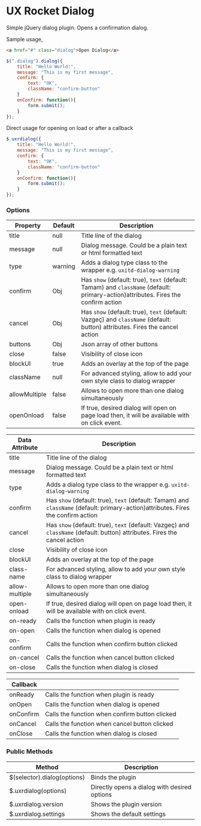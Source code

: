 # UX Rocket Dialog

Simple jQuery dialog plugin. Opens a confirmation dialog. 

Sample usage,

```html
<a href="#" class="dialog">Open Dialog</a>
```

```js
$(".dialog").dialog({
    title: "Hello World!",
    message: "This is my first message",
    confirm: {
        text: "OK",
        className: "confirm-button"
    }
    onConfirm: function(){
        form.submit();
    }
});
```

Direct usage for opening on load or after a callback
```js
$.uxrdialog({
    title: "Hello World!",
    message: "This is my first message",
    confirm: {
        text: "OK",
        className: "confirm-button"
    }
    onConfirm: function(){
        form.submit();
    }
});
```


### Options
Property	  | Default | Description
------------- | ------- | ------------------------------------------------------------------------
title         | null    | Title line of the dialog
message       | null    | Dialog message. Could be a plain text or html formatted text
type          | warning | Adds a dialog type class to the wrapper e.g. `uxitd-dialog-warning`
confirm       | Obj     | Has `show` (default: true), `text` (default: Tamam) and `className` (default: primary-action)attributes. Fires the confirm action
cancel        | Obj     | Has `show` (default: true), `text` (default: Vazgeç) and `className` (default: button) attributes. Fires the cancel action
buttons       | Obj     | Json array of other buttons
close         | false   | Visibility of close icon
blockUI       | true    | Adds an overlay at the top of the page
className     | null    | For advanced styling, allow to add your own style class to dialog wrapper
allowMultiple | false   | Allows to open more than one dialog simultaneously
openOnload    | false   | If true, desired dialog will open on page load then, it will be available with on click event. 

Data Attribute | Description
-------------- | ------------------------------------------------------------------------
title          | Title line of the dialog
message        | Dialog message. Could be a plain text or html formatted text
type           | Adds a dialog type class to the wrapper e.g. `uxitd-dialog-warning`
confirm        | Has `show` (default: true), `text` (default: Tamam) and `className` (default: primary-action)attributes. Fires the confirm action
cancel         | Has `show` (default: true), `text` (default: Vazgeç) and `className` (default: button) attributes. Fires the cancel action
close          | Visibility of close icon
blockUI        | Adds an overlay at the top of the page
class-name     | For advanced styling, allow to add your own style class to dialog wrapper
allow-multiple | Allows to open more than one dialog simultaneously
open-onload    | If true, desired dialog will open on page load then, it will be available with on click event.
on-ready       | Calls the function when plugin is ready
on-open        | Calls the function when dialog is opened
on-confirm     | Calls the function when confirm button clicked
on-cancel      | Calls the function when cancel button clicked
on-close	   | Calls the function when dialog is closed

Callback			 | &nbsp;
-------------------- | -----
onReady              | Calls the function when plugin is ready
onOpen       	     | Calls the function when dialog is opened
onConfirm     	     | Calls the function when confirm button clicked
onCancel     	     | Calls the function when cancel button clicked
onClose		         | Calls the function when dialog is closed

### Public Methods
Method						| Description
--------------------------- | -------------------------------------------------------
$(selector).dialog(options) | Binds the plugin 
$.uxrdialog(options)        | Directly opens a dialog with desired options
$.uxrdialog.version         | Shows the plugin version
$.uxrdialog.settings        | Shows the default settings



